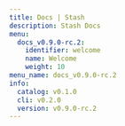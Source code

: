 ```yaml
---
title: Docs | Stash
description: Stash Docs
menu:
  docs_v0.9.0-rc.2:
    identifier: welcome
    name: Welcome
    weight: 10
menu_name: docs_v0.9.0-rc.2
info:
  catalog: v0.1.0
  cli: v0.2.0
  version: v0.9.0-rc.2
---
```


